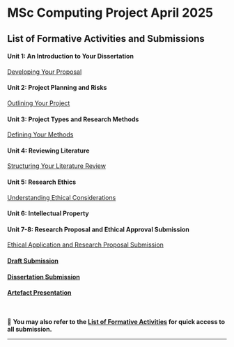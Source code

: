 # MSc Computing Project April 2025

## List of Formative Activities and Submissions

#### Unit 1: An Introduction to Your Dissertation
[Developing Your Proposal](CSPJ_Unit01.md)

#### Unit 2: Project Planning and Risks
[Outlining Your Project](CSPJ_Unit02.md)

#### Unit 3: Project Types and Research Methods
[Defining Your Methods](CSPJ_Unit03.md)

#### Unit 4: Reviewing Literature
[Structuring Your Literature Review](CSPJ_Unit04.md)

#### Unit 5: Research Ethics
[Understanding Ethical Considerations](CSPJ_Unit05.md)

#### Unit 6: Intellectual Property

#### Unit 7-8: Research Proposal and Ethical Approval Submission
[Ethical Application and Research Proposal Submission](CSPJ_Unit08.md)

#### [Draft Submission](CSPJ_Unit08.md)

#### [Dissertation Submission](CSPJ_Unit09.md)

#### [Artefact Presentation](CSPJ_Unit10.md)

<br>

📑 **You may also refer to the [List of Formative Activities](CSPJ_FormativeSummary.md) for quick access to all submission.**

---
